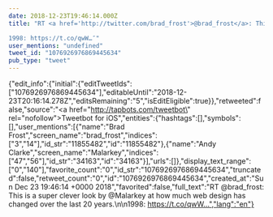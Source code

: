 ```yaml
---
date: 2018-12-23T19:46:14.000Z
title: "RT <a href='http://twitter.com/brad_frost'>@brad_frost</a>: This is a super clever look by <a href='http://twitter.com/Malarkey'>@Malarkey</a> at how much web design has changed over the last 20 years.

1998: https://t.co/qwW…″"
user_mentions: "undefined"
tweet_id: "1076926976869445634"
pub_type: "tweet"
---
```

{"edit_info":{"initial":{"editTweetIds":["1076926976869445634"],"editableUntil":"2018-12-23T20:16:14.278Z","editsRemaining":"5","isEditEligible":true}},"retweeted":false,"source":"<a href=\"http://tapbots.com/tweetbot\" rel=\"nofollow\">Tweetbot for iΟS</a>","entities":{"hashtags":[],"symbols":[],"user_mentions":[{"name":"Brad Frost","screen_name":"brad_frost","indices":["3","14"],"id_str":"11855482","id":"11855482"},{"name":"Andy Clarke","screen_name":"Malarkey","indices":["47","56"],"id_str":"34163","id":"34163"}],"urls":[]},"display_text_range":["0","140"],"favorite_count":"0","id_str":"1076926976869445634","truncated":false,"retweet_count":"0","id":"1076926976869445634","created_at":"Sun Dec 23 19:46:14 +0000 2018","favorited":false,"full_text":"RT @brad_frost: This is a super clever look by @Malarkey at how much web design has changed over the last 20 years.\n\n1998: https://t.co/qwW…","lang":"en"}
